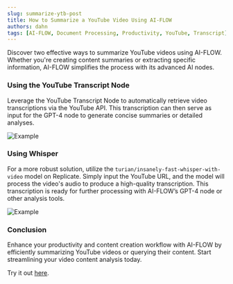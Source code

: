 ```yaml
---
slug: summarize-ytb-post
title: How to Summarize a YouTube Video Using AI-FLOW
authors: dahn
tags: [AI-FLOW, Document Processing, Productivity, YouTube, Transcript]
---
```


<head>
    <meta name="description" content="Boost productivity by using YouTube Transcript Node and Whisper for high-quality transcriptions. Streamline video content analysis with AI-FLOW. Start now!"/>
</head>

Discover two effective ways to summarize YouTube videos using AI-FLOW. Whether you're creating content summaries or extracting specific information, AI-FLOW simplifies the process with its advanced AI nodes.

### Using the YouTube Transcript Node

Leverage the YouTube Transcript Node to automatically retrieve video transcriptions via the YouTube API. This transcription can then serve as input for the GPT-4 node to generate concise summaries or detailed analyses.

![Example](/img/blog-images/summarize-ytb-post-1.png)

### Using Whisper

For a more robust solution, utilize the `turian/insanely-fast-whisper-with-video` model on Replicate. Simply input the YouTube URL, and the model will process the video's audio to produce a high-quality transcription. This transcription is ready for further processing with AI-FLOW’s GPT-4 node or other analysis tools.

![Example](/img/blog-images/summarize-ytb-post-2.png)

### Conclusion

Enhance your productivity and content creation workflow with AI-FLOW by efficiently summarizing YouTube videos or querying their content. Start streamlining your video content analysis today.

Try it out [here](https://app.ai-flow.net).
